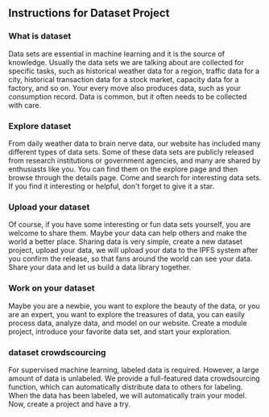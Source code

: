 ##  Instructions for Dataset Project
### What is dataset
Data sets are essential in machine learning and it is the source of knowledge.  Usually the data sets we are talking about are collected for specific tasks, such as historical weather data for a region, traffic data for a city, historical transaction data for a stock market, capacity data for a factory, and so on. Your every move also produces data, such as your consumption record. Data is common, but it often needs to be collected with care.
### Explore dataset
From daily weather data to brain nerve data, our website has included many different types of data sets. Some of these data sets are publicly released from research institutions or government agencies, and many are shared by enthusiasts like you. You can find them on the explore page and then browse through the details page. Come and search for interesting data sets. If you find it interesting or helpful, don't forget to give it a star.
### Upload your dataset
Of course, if you have some interesting or fun data sets yourself, you are welcome to share them. Maybe your data can help others and make the world a better place. Sharing data is very simple, create a new dataset project, upload your data, we will upload your data to the IPFS system after you confirm the release, so that fans around the world can see your data. Share your data and let us build a data library together.
### Work on your dataset
Maybe you are a newbie, you want to explore the beauty of the data, or you are an expert, you want to explore the treasures of data, you can easily process data, analyze data, and model on our website. Create a module project, introduce your favorite data set, and start your exploration.
### dataset crowdscourcing
For supervised machine learning, labeled data is required. However, a large amount of data is unlabeled. We provide a full-featured data crowdsourcing function, which can automatically distribute data to others for labeling. When the data has been labeled, we will automatically train your model. Now, create a project and have a try.
